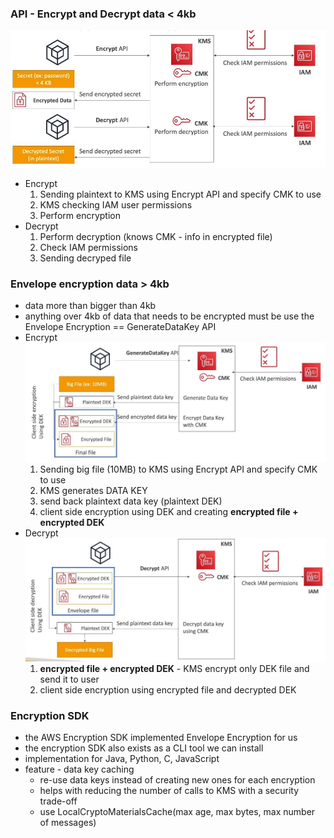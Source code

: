 ### API - Encrypt and Decrypt data < 4kb
![](images/aim5.jpg)
* Encrypt
    1. Sending plaintext to KMS using Encrypt API and specify CMK to use
    2. KMS checking IAM user permissions
    3. Perform encryption
* Decrypt
    1. Perform decryption (knows CMK - info in encrypted file)
    2. Check IAM permissions
    3. Sending decryped file
     
### Envelope encryption data > 4kb
* data more than bigger than 4kb
* anything over 4kb of data that needs to be encrypted must be use the Envelope Encryption == GenerateDataKey API
* Encrypt
![](images/aim6.jpg)
    1. Sending big file (10MB) to KMS using Encrypt API and specify CMK to use
    2. KMS generates DATA KEY 
    3. send back plaintext data key (plaintext DEK)
    4. client side encryption using DEK and creating **encrypted file + encrypted DEK**
* Decrypt
![](images/aim7.jpg)
    1. **encrypted file + encrypted DEK** - KMS encrypt only DEK file and send it to user
    2. client side encryption using encrypted file and decrypted DEK
    
### Encryption SDK
* the AWS Encryption SDK implemented Envelope Encryption for us
* the encryption SDK also exists as a CLI tool we can install
* implementation for Java, Python, C, JavaScript
* feature - data key caching
    * re-use data keys instead of creating new ones for each encryption
    * helps with reducing the number of calls to KMS with a security trade-off
    * use LocalCryptoMaterialsCache(max age, max bytes, max number of messages)
